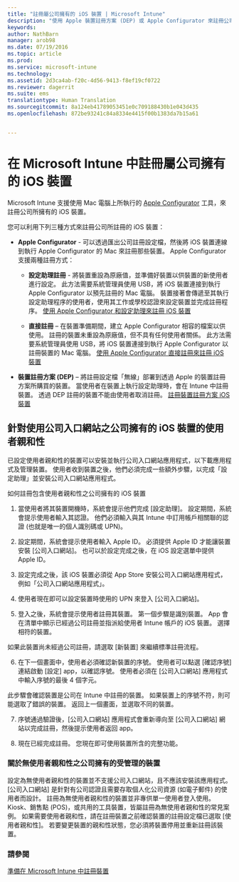 ```yaml
---
title: "註冊屬公司擁有的 iOS 裝置 | Microsoft Intune"
description: "使用 Apple 裝置註冊方案 (DEP) 或 Apple Configurator 來註冊公司擁有的 iOS 裝置"
keywords: 
author: NathBarn
manager: arob98
ms.date: 07/19/2016
ms.topic: article
ms.prod: 
ms.service: microsoft-intune
ms.technology: 
ms.assetid: 2d3ca4ab-f20c-4d56-9413-f8ef19cf0722
ms.reviewer: dagerrit
ms.suite: ems
translationtype: Human Translation
ms.sourcegitcommit: 8a124eb41789053451e0c709188430b1e043d435
ms.openlocfilehash: 872be93241c84a8334e4415f00b1383da7b15a61


---
```


# 在 Microsoft Intune 中註冊屬公司擁有的 iOS 裝置
Microsoft Intune 支援使用 Mac 電腦上所執行的 [Apple Configurator](http://go.microsoft.com/fwlink/?LinkId=518017) 工具，來註冊公司所擁有的 iOS 裝置。

您可以利用下列三種方式來註冊公司所註冊的 iOS 裝置：

-   **Apple Configurator** - 可以透過匯出公司註冊設定檔，然後將 iOS 裝置連線到執行 Apple Configurator 的 Mac 來註冊那些裝置。 Apple Configurator 支援兩種註冊方式：

    - **設定助理註冊** - 將裝置重設為原廠值，並準備好裝置以供裝置的新使用者進行設定。 此方法需要系統管理員使用 USB，將 iOS 裝置連接到執行 Apple Configurator 以預先註冊的 Mac 電腦。 裝置接著會傳遞至其執行設定助理程序的使用者，使用其工作或學校認證來設定裝置並完成註冊程序。 [使用 Apple Configurator 和設定助理來註冊 iOS 裝置](ios-setup-assistant-enrollment-in-microsoft-intune.md)

    - **直接註冊** – 在裝置準備期間，建立 Apple Configurator 相容的檔案以供使用。 註冊的裝置未重設為原廠值，但不具有任何使用者關係。 此方法需要系統管理員使用 USB，將 iOS 裝置連接到執行 Apple Configurator 以註冊裝置的 Mac 電腦。 [使用 Apple Configurator 直接註冊來註冊 iOS 裝置](ios-direct-enrollment-in-microsoft-intune.md)

-   **裝置註冊方案 (DEP)** – 將註冊設定檔「無線」部署到透過 Apple 的裝置註冊方案所購買的裝置。 當使用者在裝置上執行設定助理時，會在 Intune 中註冊裝置。  透過 DEP 註冊的裝置不能由使用者取消註冊。 [註冊裝置註冊方案 iOS 裝置](ios-device-enrollment-program-in-microsoft-intune.md)

## 針對使用公司入口網站之公司擁有的 iOS 裝置的使用者親和性

已設定使用者親和性的裝置可以安裝並執行公司入口網站應用程式，以下載應用程式及管理裝置。 使用者收到裝置之後，他們必須完成一些額外步驟，以完成「設定助理」並安裝公司入口網站應用程式。

如何註冊包含使用者親和性之公司擁有的 iOS 裝置
1. 當使用者將其裝置開機時，系統會提示他們完成 [設定助理]。 設定期間，系統會提示使用者輸入其認證。 他們必須輸入與其 Intune 中訂用帳戶相關聯的認證 (也就是唯一的個人識別碼或 UPN)。

2. 設定期間，系統會提示使用者輸入 Apple ID。 必須提供 Apple ID 才能讓裝置安裝 [公司入口網站]。 也可以於設定完成之後，在 iOS 設定選單中提供 Apple ID。

3. 設定完成之後，該 iOS 裝置必須從 App Store 安裝公司入口網站應用程式，例如「公司入口網站應用程式」。

4. 使用者現在即可以設定裝置時使用的 UPN 來登入 [公司入口網站]。

5. 登入之後，系統會提示使用者註冊其裝置。 第一個步驟是識別裝置。 App 會在清單中顯示已經過公司註冊並指派給使用者 Intune 帳戶的 iOS 裝置。 選擇相符的裝置。

  如果此裝置尚未經過公司註冊，請選取 [新裝置] 來繼續標準註冊流程。

6. 在下一個畫面中，使用者必須確認新裝置的序號。 使用者可以點選 [確認序號] 連結啟動 [設定] app，以確認序號。 使用者必須在 [公司入口網站] 應用程式中輸入序號的最後 4 個字元。

  此步驟會確認裝置是公司在 Intune 中註冊的裝置。 如果裝置上的序號不符，則可能選取了錯誤的裝置。 返回上一個畫面，並選取不同的裝置。

7. 序號通過驗證後，[公司入口網站] 應用程式會重新導向至 [公司入口網站] 網站以完成註冊，然後提示使用者返回 app。

8. 現在已經完成註冊。 您現在即可使用裝置所含的完整功能。

### 關於無使用者親和性之公司擁有的受管理的裝置

設定為無使用者親和性的裝置並不支援公司入口網站，且不應該安裝該應用程式。 [公司入口網站] 是針對有公司認證且需要存取個人化公司資源 (如電子郵件) 的使用者而設計。 註冊為無使用者親和性的裝置並非專供單一使用者登入使用。 Kiosk、銷售點 (POS)，或共用的工具裝置，皆屬註冊為無使用者親和性的常見案例。 如果需要使用者親和性，請在註冊裝置之前確認裝置的註冊設定檔已選取 [使用者親和性]。 若要變更裝置的親和性狀態，您必須將裝置停用並重新註冊該裝置。



### 請參閱
[準備在 Microsoft Intune 中註冊裝置](get-ready-to-enroll-devices-in-microsoft-intune.md)



<!--HONumber=Jul16_HO3-->


